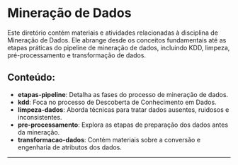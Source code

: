 # Mineração de Dados

Este diretório contém materiais e atividades relacionadas à disciplina de Mineração de Dados. Ele abrange desde os conceitos fundamentais até as etapas práticas do pipeline de mineração de dados, incluindo KDD, limpeza, pré-processamento e transformação de dados.

## Conteúdo:

*   **etapas-pipeline**: Detalha as fases do processo de mineração de dados.
*   **kdd**: Foca no processo de Descoberta de Conhecimento em Dados.
*   **limpeza-dados**: Aborda técnicas para tratar dados ausentes, ruidosos e inconsistentes.
*   **pre-processamento**: Explora as etapas de preparação dos dados antes da mineração.
*   **transformacao-dados**: Contém materiais sobre a conversão e engenharia de atributos dos dados.

---
